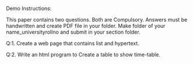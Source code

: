 Demo Instructions:

This paper contains two questions. Both are Compulsory. Answers must be handwritten and create PDF file in your folder. Make folder of your name_universityrollno and submit in your section folder.

Q:1. Create a web page that contains list and hypertext.

Q:2. Write an html program to Create a table to show time-table.
